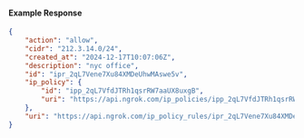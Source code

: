 <!-- Code generated for API Clients. DO NOT EDIT. -->

#### Example Response

```json
{
	"action": "allow",
	"cidr": "212.3.14.0/24",
	"created_at": "2024-12-17T10:07:06Z",
	"description": "nyc office",
	"id": "ipr_2qL7Vene7Xu84XMDeUhwMAswe5v",
	"ip_policy": {
		"id": "ipp_2qL7VfdJTRh1qsrRW7aaUX8uxgB",
		"uri": "https://api.ngrok.com/ip_policies/ipp_2qL7VfdJTRh1qsrRW7aaUX8uxgB"
	},
	"uri": "https://api.ngrok.com/ip_policy_rules/ipr_2qL7Vene7Xu84XMDeUhwMAswe5v"
}
```
